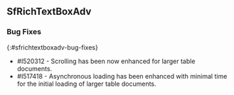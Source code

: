 ## SfRichTextBoxAdv


### Bug Fixes
{:#sfrichtextboxadv-bug-fixes}

* \#I520312 - Scrolling has been now enhanced for larger table documents.
* \#I517418 - Asynchronous loading has been enhanced with minimal time for the initial loading of larger table documents.